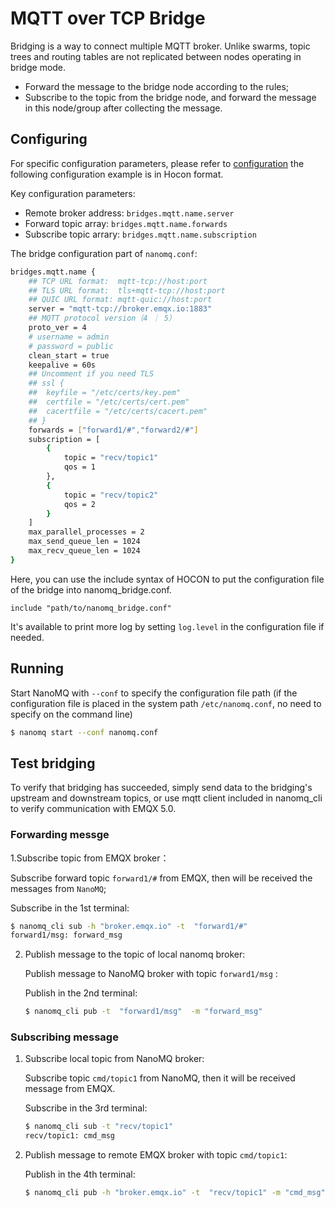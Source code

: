 # MQTT over TCP Bridge

Bridging is a way to connect multiple MQTT broker. Unlike swarms, topic trees and routing tables are not replicated between nodes operating in bridge mode.

- Forward the message to the bridge node according to the rules;
- Subscribe to the topic from the bridge node, and forward the message in this node/group after collecting the message.

## Configuring

For specific configuration parameters, please refer to [configuration](../config-description/v014.md) the following configuration example is in Hocon format.

Key configuration parameters:

- Remote broker address: `bridges.mqtt.name.server`
- Forward topic array:  `bridges.mqtt.name.forwards`
- Subscribe topic arrary:   `bridges.mqtt.name.subscription`

The bridge configuration part of `nanomq.conf`:

```bash
bridges.mqtt.name {
	## TCP URL format:  mqtt-tcp://host:port
	## TLS URL format:  tls+mqtt-tcp://host:port
	## QUIC URL format: mqtt-quic://host:port
	server = "mqtt-tcp://broker.emqx.io:1883"
	## MQTT protocol version（4 ｜ 5）
	proto_ver = 4
	# username = admin
	# password = public
	clean_start = true
	keepalive = 60s
	## Uncomment if you need TLS
	## ssl {
	## 	keyfile = "/etc/certs/key.pem"
	## 	certfile = "/etc/certs/cert.pem"
	## 	cacertfile = "/etc/certs/cacert.pem"
	## }
	forwards = ["forward1/#","forward2/#"]
	subscription = [
		{
			topic = "recv/topic1"
			qos = 1
		},
		{
			topic = "recv/topic2"
			qos = 2
		}
	]
	max_parallel_processes = 2 
	max_send_queue_len = 1024
	max_recv_queue_len = 1024
}
```
Here, you can use the include syntax of HOCON to put the
configuration file of the bridge into nanomq_bridge.conf.
```shell
include "path/to/nanomq_bridge.conf" 
```

It's  available to print more log  by setting `log.level` in the configuration file if needed.

## Running

Start NanoMQ with `--conf` to specify the configuration file path (if the configuration file is placed in the system path `/etc/nanomq.conf`, no need to specify on the command line)


```bash
$ nanomq start --conf nanomq.conf
```

## Test bridging

To verify that bridging has succeeded, simply send data to the bridging's upstream and downstream topics, or use mqtt client included in nanomq_cli to verify communication with EMQX 5.0.

### Forwarding messge 


1.Subscribe topic from EMQX broker：

  Subscribe forward topic `forward1/#` from EMQX, then will be received the messages from `NanoMQ`;

   Subscribe in the 1st terminal:

   ```bash
   $ nanomq_cli sub -h "broker.emqx.io" -t  "forward1/#"
   forward1/msg: forward_msg
   ```

2. Publish message to the topic of local nanomq broker: 

   Publish message to NanoMQ broker with topic `forward1/msg` :

   Publish in the 2nd terminal: 

   ```bash
   $ nanomq_cli pub -t  "forward1/msg"  -m "forward_msg"
   ```

### Subscribing message

1. Subscribe local topic from NanoMQ broker:

   Subscribe topic `cmd/topic1` from NanoMQ, then it will be received message from EMQX.

   Subscribe in the 3rd terminal: 

   ```bash
   $ nanomq_cli sub -t "recv/topic1"
   recv/topic1: cmd_msg
   ```

2. Publish message to remote EMQX broker with topic `cmd/topic1`:

   Publish in the 4th terminal:

   ```bash
   $ nanomq_cli pub -h "broker.emqx.io" -t  "recv/topic1" -m "cmd_msg"
   ```

   





